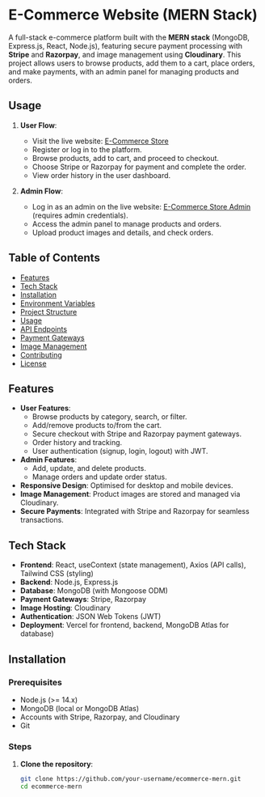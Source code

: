 # E-Commerce Website (MERN Stack)

A full-stack e-commerce platform built with the **MERN stack** (MongoDB, Express.js, React, Node.js), featuring secure payment processing with **Stripe** and **Razorpay**, and image management using **Cloudinary**. This project allows users to browse products, add them to a cart, place orders, and make payments, with an admin panel for managing products and orders.


## Usage
1. **User Flow**:
   - Visit the live website: [E-Commerce Store](https://nexcart-ten.vercel.app/)
   - Register or log in to the platform.
   - Browse products, add to cart, and proceed to checkout.
   - Choose Stripe or Razorpay for payment and complete the order.
   - View order history in the user dashboard.

2. **Admin Flow**:
   - Log in as an admin on the live website: [E-Commerce Store Admin](https://nexcart-admin.vercel.app/) (requires admin credentials).
   - Access the admin panel to manage products and orders.
   - Upload product images and details, and check orders.



## Table of Contents
- [Features](#features)
- [Tech Stack](#tech-stack)
- [Installation](#installation)
- [Environment Variables](#environment-variables)
- [Project Structure](#project-structure)
- [Usage](#usage)
- [API Endpoints](#api-endpoints)
- [Payment Gateways](#payment-gateways)
- [Image Management](#image-management)
- [Contributing](#contributing)
- [License](#license)

## Features
- **User Features**:
  - Browse products by category, search, or filter.
  - Add/remove products to/from the cart.
  - Secure checkout with Stripe and Razorpay payment gateways.
  - Order history and tracking.
  - User authentication (signup, login, logout) with JWT.
- **Admin Features**:
  - Add, update, and delete products.
  - Manage orders and update order status.
- **Responsive Design**: Optimised for desktop and mobile devices.
- **Image Management**: Product images are stored and managed via Cloudinary.
- **Secure Payments**: Integrated with Stripe and Razorpay for seamless transactions.

## Tech Stack
- **Frontend**: React, useContext (state management), Axios (API calls), Tailwind CSS (styling)
- **Backend**: Node.js, Express.js
- **Database**: MongoDB (with Mongoose ODM)
- **Payment Gateways**: Stripe, Razorpay
- **Image Hosting**: Cloudinary
- **Authentication**: JSON Web Tokens (JWT)
- **Deployment**: Vercel for frontend, backend, MongoDB Atlas for database)

## Installation

### Prerequisites
- Node.js (>= 14.x)
- MongoDB (local or MongoDB Atlas)
- Accounts with Stripe, Razorpay, and Cloudinary
- Git

### Steps
1. **Clone the repository**:
   ```bash
   git clone https://github.com/your-username/ecommerce-mern.git
   cd ecommerce-mern

